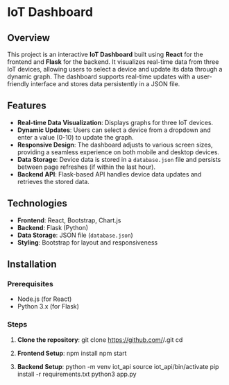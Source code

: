 # IoT Dashboard

## Overview

This project is an interactive **IoT Dashboard** built using **React** for the frontend and **Flask** for the backend. It visualizes real-time data from three IoT devices, allowing users to select a device and update its data through a dynamic graph. The dashboard supports real-time updates with a user-friendly interface and stores data persistently in a JSON file.

## Features

- **Real-time Data Visualization**: Displays graphs for three IoT devices.
- **Dynamic Updates**: Users can select a device from a dropdown and enter a value (0-10) to update the graph.
- **Responsive Design**: The dashboard adjusts to various screen sizes, providing a seamless experience on both mobile and desktop devices.
- **Data Storage**: Device data is stored in a `database.json` file and persists between page refreshes (if within the last hour).
- **Backend API**: Flask-based API handles device data updates and retrieves the stored data.

## Technologies

- **Frontend**: React, Bootstrap, Chart.js
- **Backend**: Flask (Python)
- **Data Storage**: JSON file (`database.json`)
- **Styling**: Bootstrap for layout and responsiveness

## Installation

### Prerequisites

- Node.js (for React)
- Python 3.x (for Flask)

### Steps

1. **Clone the repository**:
   git clone https://github.com/<your-username>/<repository-name>.git
   cd <repository-name>

2. **Frontend Setup**:
   npm install
   npm start

3. **Backend Setup**:
   python -m venv iot_api
   source iot_api/bin/activate
   pip install -r requirements.txt
   python3 app.py

